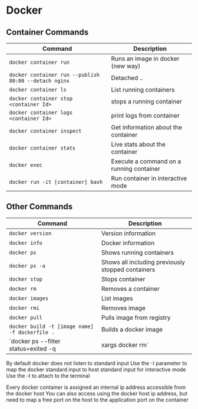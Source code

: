# Docker

## Container Commands

Command | Description
---------|----------
`docker container run` | Runs an image in docker (new way)
`docker container run --publish  80:80 --detach nginx` | Detached ..
`docker container ls` | List running containers
`docker container stop <container Id>` | stops a running container
`docker container logs <container Id>` | print logs from container
`docker container inspect` | Get information about the container
`docker container stats` | Live stats about the container
`docker exec` | Execute a command on a running container
`docker run -it [container] bash` | Run container in interactive mode

## Other Commands

Command | Description
---------|----------
`docker version` | Version information
`docker info` | Docker information
`docker ps` | Shows running containers
`docker ps -a` | Shows all including previously stopped containers
`docker stop` | Stops container
`docker rm` | Removes a container
`docker images` | List images
`docker rmi` | Removes image
`docker pull` | Pulls image from registry
`docker build -t [image name] -f dockerfile .` | Builds a docker image
`docker ps --filter status=exited -q | xargs docker rm` | remove all stopped containers

By default docker does not listen to standard input
Use the -I parameter to map the docker standard input to host standard input for interactive mode
Use the -t to attach to the terminal

Every docker container is assigned an internal ip address accessible from the docker host
You can also access using the docker host ip address, but need to map a free port on the host to the application port on the container
